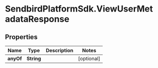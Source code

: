 # SendbirdPlatformSdk.ViewUserMetadataResponse

## Properties

Name | Type | Description | Notes
------------ | ------------- | ------------- | -------------
**anyOf** | **String** |  | [optional] 


